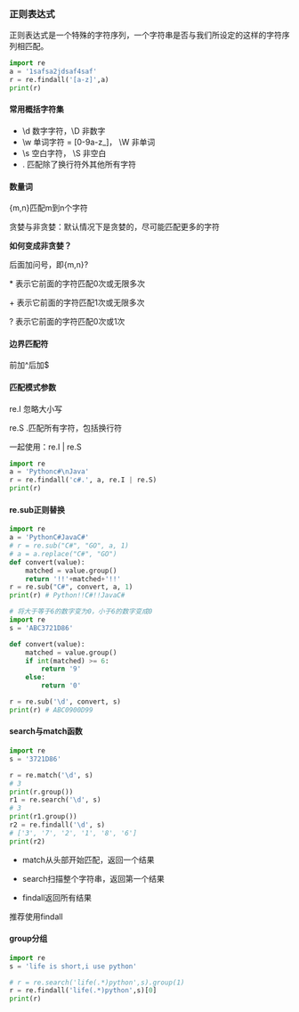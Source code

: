 ### 正则表达式

正则表达式是一个特殊的字符序列，一个字符串是否与我们所设定的这样的字符序列相匹配。

```python
import re
a = '1safsa2jdsaf4saf'
r = re.findall('[a-z]',a)
print(r)
```

#### 常用概括字符集

- \\d   数字字符，\\D  非数字
- \\w  单词字符 = [0-9a-z_]， \\W  非单词
- \\s  空白字符，  \\S   非空白
- . 匹配除了换行符外其他所有字符

#### 数量词

{m,n}匹配m到n个字符

贪婪与非贪婪：默认情况下是贪婪的，尽可能匹配更多的字符

**如何变成非贪婪？**

后面加问号，即{m,n}?

\*  表示它前面的字符匹配0次或无限多次

\+ 表示它前面的字符匹配1次或无限多次

? 表示它前面的字符匹配0次或1次

#### 边界匹配符

前加^后加$

#### 匹配模式参数

re.I 忽略大小写

re.S  .匹配所有字符，包括换行符

一起使用：re.I | re.S

```python
import re
a = 'Pythonc#\nJava'
r = re.findall('c#.', a, re.I | re.S)
print(r)
```

#### re.sub正则替换

```python
import re
a = 'PythonC#JavaC#'
# r = re.sub("C#", "GO", a, 1)
# a = a.replace("C#", "GO")
def convert(value):
    matched = value.group()
    return '!!'+matched+'!!'
r = re.sub("C#", convert, a, 1)
print(r) # Python!!C#!!JavaC#
```

```python
# 将大于等于6的数字变为0，小于6的数字变成0
import re
s = 'ABC3721D86'

def convert(value):
    matched = value.group()
    if int(matched) >= 6:
        return '9'
    else:
        return '0'

r = re.sub('\d', convert, s)
print(r) # ABC0900D99
```

#### search与match函数

```python
import re
s = '3721D86'

r = re.match('\d', s)
# 3
print(r.group())  
r1 = re.search('\d', s)
# 3
print(r1.group()) 
r2 = re.findall('\d', s)
# ['3', '7', '2', '1', '8', '6']
print(r2)  
```

- match从头部开始匹配，返回一个结果

- search扫描整个字符串，返回第一个结果

- findall返回所有结果

推荐使用findall

#### group分组

```python
import re
s = 'life is short,i use python'

# r = re.search('life(.*)python',s).group(1)
r = re.findall('life(.*)python',s)[0]
print(r)
```

